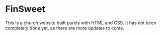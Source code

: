 # FinSweet

This is a church website built purely with HTML and CSS. It has not been complete;y done yet, as there are more updates to come.

